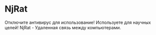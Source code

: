 # NjRat
Отключите антивирус для использование! Используете для научных целей! NjRat - Удаленная связь между компьютерами.
